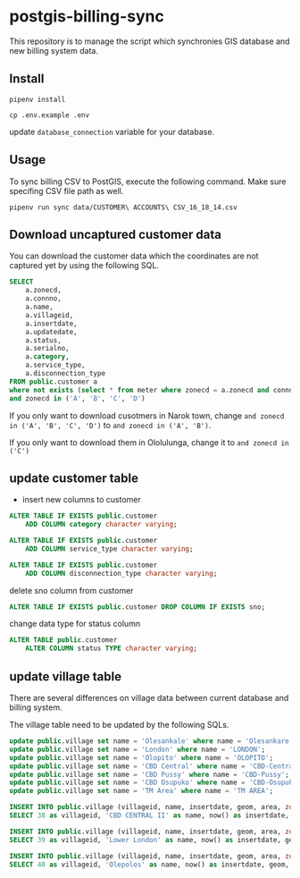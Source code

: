 # postgis-billing-sync
This repository is to manage the script which synchronies GIS database and new billing system data.

## Install

```shell
pipenv install
```

```shell
cp .env.example .env
```

update `database_connection` variable for your database.

## Usage

To sync billing CSV to PostGIS, execute the following command. Make sure specifing CSV file path as well.

```shell
pipenv run sync data/CUSTOMER\ ACCOUNTS\ CSV_16_18_14.csv
```

## Download uncaptured customer data

You can download the customer data which the coordinates are not captured yet by using the following SQL.

```sql
SELECT
    a.zonecd, 
    a.connno, 
    a.name, 
    a.villageid, 
    a.insertdate, 
    a.updatedate, 
    a.status, 
    a.serialno, 
    a.category, 
    a.service_type, 
    a.disconnection_type
FROM public.customer a
where not exists (select * from meter where zonecd = a.zonecd and connno = a.connno)
and zonecd in ('A', 'B', 'C', 'D')
```

If you only want to download cusotmers in Narok town, change `and zonecd in ('A', 'B', 'C', 'D')` to `and zonecd in ('A', 'B')`.

If you only want to download them in Ololulunga, change it to `and zonecd in ('C')`

## update customer table

- insert new columns to customer

```sql
ALTER TABLE IF EXISTS public.customer
    ADD COLUMN category character varying;

ALTER TABLE IF EXISTS public.customer
    ADD COLUMN service_type character varying;

ALTER TABLE IF EXISTS public.customer
    ADD COLUMN disconnection_type character varying;
```

delete sno column from customer

```sql
ALTER TABLE IF EXISTS public.customer DROP COLUMN IF EXISTS sno;
```

change data type for status column

```sql
ALTER TABLE public.customer
    ALTER COLUMN status TYPE character varying;
```

## update village table

There are several differences on village data between current database and billing system.

The village table need to be updated by the following SQLs.

```sql
update public.village set name = 'Olesankale' where name = 'Olesankare';
update public.village set name = 'London' where name = 'LONDON';
update public.village set name = 'Olopito' where name = 'OLOPITO';
update public.village set name = 'CBD Central' where name = 'CBD-Central';
update public.village set name = 'CBD Pussy' where name = 'CBD-Pussy';
update public.village set name = 'CBD Osupuko' where name = 'CBD-Osupuko';
update public.village set name = 'TM Area' where name = 'TM AREA';

INSERT INTO public.village (villageid, name, insertdate, geom, area, zone)
SELECT 38 as villageid, 'CBD CENTRAL II' as name, now() as insertdate, geom, area, zone from public.village where name = 'CBD Central'

INSERT INTO public.village (villageid, name, insertdate, geom, area, zone)
SELECT 39 as villageid, 'Lower London' as name, now() as insertdate, geom, area, zone from public.village where name = 'London'

INSERT INTO public.village (villageid, name, insertdate, geom, area, zone)
SELECT 40 as villageid, 'Olepolos' as name, now() as insertdate, geom, area, zone from public.village where name = 'Ololulunga Town'
```
